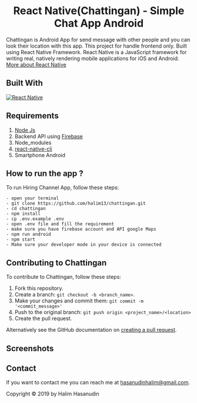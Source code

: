 <h1 align="center">React Native(Chattingan) - Simple Chat App Android</h1>

Chattingan is Android App for send message with other people and you can look their location with this app. This project for handle frontend only. Built using React Native Framework.
React Native is a JavaScript framework for writing real, natively rendering mobile applications for iOS and Android. [More about React Native](https://facebook.github.io/react-native/)
## Built With
[![React Native](https://img.shields.io/badge/ReactNative-0.60-blue)](https://facebook.github.io/react-native/)

## Requirements
1. <a href="https://nodejs.org/en/download/">Node Js</a>
2. Backend API using [Firebase](https://firebase.google.com/)
3. Node_modules
4. [react-native-cli](https://facebook.github.io/react-native/docs/getting-started)
4. Smartphone Android

## How to run the app ?
To run Hiring Channel App, follow these steps:
```
- open your terminal
- git clone https://github.com/halim13/chattingan.git
- cd chattingan
- npm install
- cp .env.example .env
- open .env file and fill the requirement
- make sure you have firebase account and API google Maps
- npm run android
- npm start
- Make sure your developer mode in your device is connected
```

## Contributing to Chattingan
To contribute to Chattingan, follow these steps:

1. Fork this repository.
2. Create a branch: `git checkout -b <branch_name>`.
3. Make your changes and commit them: `git commit -m '<commit_message>'`
4. Push to the original branch: `git push origin <project_name>/<location>`
5. Create the pull request.

Alternatively see the GitHub documentation on [creating a pull request](https://help.github.com/en/github/collaborating-with-issues-and-pull-requests/creating-a-pull-request).

## Screenshots

## Contact

If you want to contact me you can reach me at <hasanudinhalim@gmail.com>.

Copyright © 2019 by Halim Hasanudin
